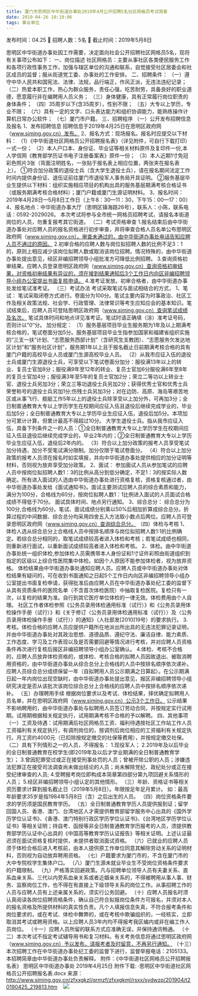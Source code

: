```yaml
---
title: 厦门市思明区中华街道办事处2019年4月公开招聘5名社区网格员考试简章
date: 2019-04-26 10:10:06
tags: 事业单位
---
```

发布时间：04.25   🌟   招聘人数：5名   🌈   截止时间：2019年5月8日
<!-- more -->
思明区中华街道办事处因工作需要，决定面向社会公开招聘社区网格员5名，现将有关事项公布如下：
一、岗位描述
社区网格员：主要从事社区各类便民服务工作和各项行政性事务工作，加强与辖区单位的沟通和联系，自觉接受社区居委会和社区成员的监督；服从街道党工委、办事处的工作安排。
二、招聘条件：
（一）遵守中华人民共和国宪法、法律、法规，品行端正，作风正派，无违法违纪记录；
（二）热爱本职工作，热心为群众服务，责任心强，吃苦耐劳，具备良好的职业道德，愿意履行非在编聘用人员义务；
（三）身体健康，具有正常履行岗位职责的身体条件；
（四）35周岁以下(含35周岁），性别不限；
（五）大专以上学历，专业不限；
（六）具有一定的文字、口头表达能力和组织协调能力，能熟练操作计算机日常办公软件；
（七）厦门市户籍。
三、招聘程序
（一）公开发布招聘信息及报名
1、发布招聘信息
招聘信息于2019年4月25日在思明区政府网（www.siming.gov.cn）发布。
2、报名方式：现场报名。报名时应提交以下材料：
（1）《中华街道社区网格员公开招聘报名表》（详见附件，可自行下载打印）一式一份；
（2）本人户口本、身份证、毕业证等相关材料原件及复印件一份,本人学信网《教育部学历证书电子注册备案表》原件一份；
（3）本人近期1寸免冠彩色照片3张（背面注明姓名，一张贴于报名表上相应位置，两张夹在报名表上）。
①符合加分政策的退役士兵（含大学生退役士兵），请在报名期间法定工作时间内提供身份证、退伍证前往厦门市退役军人事务局开具证明。
②服务基层毕业生提供以下材料：组织实施相应项目的机构出具的服务基层期满考核合格证书（或服务期满考核合格材料）；厦门户籍或厦门生源证明材料。
3、报名时间：2019年4月28日—5月8日工作日（上午8：30—11：30，下午15：00—17：00）
4、报名地点：中华街道办事大厅（思明区镇海路26号），联系人：小陈，联系电话：0592-2029026。
本次考试将参与全市统一网格员招聘考试，请报名本街道岗位的人员，勿重复报考其它街道。
（二）考试资格审查
1.报名结束后由中华街道办事处对应聘人员的报名资格进行初步审查，并将审查合格人员名单公布思明区政府网（www.siming.gov.cn）。审查未通过的，由中华街道办事处电话告知应聘人员不通过的原因。
2.初审合格的应聘人数与岗位拟招聘人数的比例不足3：1的，原则上相应减少该岗位拟聘人数或取消该岗位招聘。情况特殊的，由中华街道办事处提出意见，经区非编招聘领导小组批准方可降低比例招聘。
3.查询资格初审结果。应聘人员登录思明区政府网（www.siming.gov.cn）查询资格初审结果，对资格初审结果有异议的，须在接到结果通知后3个工作日内向区非编招聘领导小组办公室提出书面复核申请。
4.准考证发放。初审合格者，由中华街道办事处发给笔试准考证。
（三）考试办法
考试采取笔试与面试相结合的方式，
1、笔试：
笔试采取闭卷方式进行。卷面分为100分。笔试主要内容为时事政治、社区工作及相关政策法规、社会学、行政管理、法律常识等考生应知应会的基本知识。笔试结束后，应聘人员可登陆思明区政府网（www.siming.gov.cn）查询笔试成绩及名次。
笔试具体时间和地点详见准考证。笔试时请正确填（涂）准考证号码，否则计以“0”分。
加分规定：
（1）服务基层项目毕业生服务期为1年及以上期满考核合格的，笔试卷面分加5分。服务基层项目毕业生指参加国家和福建省组织实施的“三支一扶”计划、“志愿服务西部计划”（含研究生支教团）、“志愿服务欠发达地区计划”和“服务社区计划”，服务期1年以上且于报名截止日前期满考核合格的具有厦门户籍的高校毕业人员或厦门生源高校毕业人员。
（2）从我市应征入伍的退役士兵或厦门生源退役士兵，可享受以下笔试卷面分加分：服役满13年以上的转业、复员士官加8分；服役满9年至12年的转业、复员士官加6分服役满6年至8年的复员士官加4分；服役满3年至5年的复员士官加2分；荣立二等功以上转业士官、退役士兵另加3分；荣立三等功退役士兵另加2分；获得优秀士官和优秀士兵荣誉称号的退役士兵另加1分;伤残士兵另加3分；对在边防、高原、海岛等艰苦地区或从事飞行、舰艇工作5年以上的退役士兵除享受以上加分外，可再加3分；全日制普通教育大专以上学历学生在校期间应征入伍且退役后继续完成学业的，毕业后加5分；全日制普通教育大专以上学历毕业生应征入伍，退役后加5分。本项加分可累计计算，但累计最高不得超过10分。
大学生退役士兵。指从我市应征入伍，具备下列条件之一的人员：①全日制普通教育大专以上学历学生在校期间应征入伍且退役后继续完成学业的，毕业2年内的；②全日制普通教育大专以上学历毕业生应征入伍，退役后2年内的。
（3）符合以上加分政策的报考人员享受笔试加分待遇，加分不受笔试满分限制。加分仅限于笔试卷面分。
（4）符合以上加分政策的报考人员须在报名时如实填报，并向中华街道办事处提供相应的加分证明等材料，否则视为放弃享受加分政策。
2、面试：
参加面试人员从参加笔试的应聘人员中按岗位拟招聘人数1：3的比例从高分到低分确定，不足1：3的按实际人数确定。所有进入面试的人选由中华街道办事处进行资格复核，资格复核通过者，由中华街道办事处发给《面试通知书》。面试主要测试应聘人员的综合素质和能力，满分为100分，合格线为60分，按岗位拟聘人数1：1比例进入面试的人员面试合格成绩不得低于70分。
面试具体时间、地点另行通知。
3、综合总分：
综合总分为100分,合格线为60分。笔试、面试成绩分别乘以50%后相加折算成综合总分。折算过程的中间数据、综合总分均采用四舍五入方法取小数点后两位。应聘人员可登录思明区政府网（www.siming.gov.cn）查询综合总分。
（四）体检与考核
1、体检人选从综合总分上合格线人员中按排名顺序与岗位拟招聘人数1:1的比例确定。若综合总分相同的，取笔试成绩较高者进入体检和考核；若笔试成绩也相同，则重新进行面试，以重新面试成绩较高者进入体检和考核。
2、体检。由中华街道办事处统一组织体检,参加体检人员需携带本人身份证和1寸证件彩照由街道组织到指定的区级以上综合性医院集中体检。如因个人原因不能参加体检者，视为放弃资格。
体检结果由中华街道办事处通知应聘人员。应聘人员或中华街道办事处对体检结果有疑问的，可在收到书面通知之日起5个工作日内向区非编招聘领导小组办公室提出书面复检申请，获得批准后由应聘人员在中华街道办事处纪工委的监督下从具有资质条件的医院名单（不含首次体检医院）中抽取复检医院。复检只有一次，以复检的结果为准。自行到其它医疗单位体检的一律无效。体检费用由个人自理。
社区工作者体检参照《公务员录用体检通用标准（试行）》和《公务员录用体检操作手册（试行）》和《关于修订〈公务员录用体检通用标准（试行）〉及〈公务员录用体检操作手册（试行）〉的通知》（人社部发[2010]19号）的要求执行。
3.考核。体检合格的应聘人员应提供户籍所在地派出所出具的无违法犯罪记录证明，并由中华街道办事处对其政治思想、道德品质、遵纪守法、廉洁自律、能力素质、工作态度、学习及工作表现以及是否需要回避等情况进行考核，并对应聘人员资格条件再次进行复核后报区非编招聘领导小组办公室确认。
4.体检、考核不合格的，应聘人员放弃体检资格的，或体检、考核合格的拟聘人员因故退出、被取消聘用资格的，由中华街道办事处从综合总分上合格线的人员中按排名顺序依次递补。
应聘人员综合总分成绩保留一年（自拟聘用人员公示期满之日算起）。在公示期满日起一年内岗位出现空缺时，由中华街道办事处提出意见，报区非编招聘领导小组研究决定是否从该批次该岗位综合总分上合格线的应聘人员中按排名顺序依次递补。
（五）办理聘用手续
根据岗位要求以及考试、体检结果，择优确定拟聘用人员名单，并在思明区政府网（www.siming.gov.cn）公示3个工作日。
公示结果不影响聘用的，由中华街道办事处与拟聘用人员签订劳动合同，并按规定实行试用期。试用期根据相关规定执行，试用期满考核不合格的予以解聘。
四、其他事项
（一）工资及待遇：试用期满后社区网格员工资、福利待遇按社区工作站工作人员工资福利有关规定执行，有调剂岗位的，按调剂后岗位相应的工资福利有关规定执行。月工资约4000元（已扣除按规定缴交的社保等费用），并按规定缴交社保。
（二）具有下列情形之一的人员，不得报名：
1.现役军人；
2.2019年及以后毕业的全日制普通教育在校学生(即2019年及以后才学业期满的全日制普通教育学生）；
3.曾因犯罪受过或正在接受刑事处罚的人员；曾被开除公职的人员；涉嫌违法犯罪正在接受司法调查尚未做出结论的人员；尚未解除党纪、政纪处分或正在接受纪律审查的人员;
4.受聘报考岗位即构成本简章第四部分第九项回避关系情形的人员；
5.经区非编招聘领导小组认定的其他情形。
（三）年龄、资格证书等相关资历要求计算到报名截止日（2019年5月8日）。年限按足年足月累计。
如：最高年龄要求35岁是指1984年5月8日（含）之后出生的人员。
（四）岗位资格条件要求的学历须是国民教育学历。
（五）全日制普通教育学历人员提供报到证；留学回国人员、香港、澳门、台湾地区人才需提供教育部留学服务中心出具的《国外学历学位认证书》、《香港、澳门特别行政区学历学位认证书》、《台湾地区学历学位认证书》等相关证明；持自考、函授等非全日制普通教育学历报考的人员，须提供教育部学历认证中心出具的《中国高等教育学历认证报告》等相关证明。上述认证最迟须在面试资格复核时提供，未提供者取消面试资格。
（六）已就业的应聘人员须于体检合格后进入考核前，由本人提供原工作单位同意其解除劳动关系的证明材料，否则视为自动放弃聘用资格。
（七）户籍要求为厦门市的，不含在厦门市的大中专院校学生集体户口。
（八）厦门生源未就业毕业生不受岗位资格条件要求的户籍限制。
（九）严格落实回避政策。凡与招聘单位领导人员有夫妻关系、直系血亲关系、三代以内旁系血亲关系或者近姻亲关系的，不得被聘用从事人事、财务、监察岗位工作，也不得在有直接上下级领导关系的岗位工作。从事招聘工作的人员与应聘人员有上述亲属关系的，须实行公务回避。
（十）应聘人员报名时须认真阅读各岗位招聘资格条件，确认自己符合拟报岗位条件方可报名，并须对本人的报名资格及所提供材料的真实性负责。凡个人填报信息失真，不符合报考条件和岗位要求的，或在考试、体检中舞弊的，或在考核中欺骗组织的，一经核实，立即取消其考试或聘用资格。以上应聘人员3年内均不得报考我区编内或非在编工作人员岗位。
（十一）应聘人员所留的联系方式应准确无误，并保持通讯畅通。
（十二）本次考试不指定考试辅导用书和复习材料。有关考务信息将通过思明区政府网（www.siming.gov.cn）予以发布，请报考者及时留意，不再另行通知。
（十三）本次招聘工作在中华街道办事处纪工委的监督下进行，监督举报电话：2105133。
本招聘简章由中华街道办事处负责解释。
附件：《中华街道社区网格员公开招聘报名表》
思明区中华街道办事处
2019年4月25日
附件下载:
·思明区中华街道社区网格员公开招聘报名表.docx
来源：
http://www.siming.gov.cn/zfxxgkzl/qrmzf/zfxxgkml/rsxx/sydwzp/201904/t20190425_219813.htm
 
 ![](https://cdn.weiweiblog.cn/20181015134814.png)